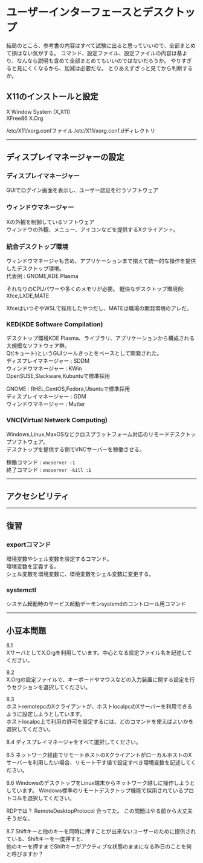 # ユーザーインターフェースとデスクトップ

結局のところ、参考書の内容はすべて試験に出ると思っていいので、全部まとめて損はない気がする。
コマンド、設定ファイル、設定ファイルの内容は基より、なんなら説明も含めて全部まとめてもいいのではないだろうか。
やりすぎると見にくくなるから、加減は必要だな。
とりあえずざっと見てから判断するか。

## X11のインストールと設定

X Window System (X,X11)  
XFree86
X.Org

/etc/X11/xorg.confファイル
/etc/X11/xorg.conf.dディレクトリ

---

## ディスプレイマネージャーの設定

### ディスプレイマネージャー  
GUIでログイン画面を表示し、ユーザー認証を行うソフトウェア  

### ウィンドウマネージャー
Xの外観を制御しているソフトウェア  
ウィンドウの外観、メニュー、アイコンなどを提供するXクライアント。  

###  統合デスクトップ環境  
ウィンドウマネージャも含め、アプリケーションまで揃えて統一的な操作を提供したデスクトップ環境。  
代表例 : GNOME,KDE Plasma  

それなりのCPUパワーや多くのメモリが必要。
軽快なデスクトップ環境例:
Xfce,LXDE,MATE

XfceはいつぞやWSLで採用したやつだし、MATEは職場の開発環境のアレだ。  

### KED(KDE Software Compilation)
デスクトップ環境KDE Plasma、ライブラリ、アプリケーションから構成される大規模なソフトウェア群。  
Qt(キュート)というGUIツールきっとをベースとして開発された。  
ディスプレイマネージャー : SDDM  
ウィンドウマネージャー : KWin  
OpenSUSE,Slackware,Kubuntuで標準採用  

GNOME : RHEL,CentOS,Fedora,Ubuntuで標準採用  
ディスプレイマネージャー : GDM  
ウィンドウマネージャー : Mutter  

### VNC(Virtual Network Computing)
Windows,Linux,MaxOSなどクロスプラットフォーム対応のリモードデスクトップソフトウェア。  
デスクトップを提供する側でVNCサーバーを稼働させる。  

稼働コマンド : `vncserver :1`  
終了コマンド : `vncserver -kill :1`  

---

## アクセシビリティ

---

## 復習

### exportコマンド  
環境変数やシェル変数を設定するコマンド。  
環境変数を定義する。  
シェル変数を環境変数に、環境変数をシェル変数に変更する。  

### systemctl  
システム起動時のサービス起動デーモンsystemdのコントロール用コマンド  


---

## 小豆本問題

8.1  
XサーバとしてX.Orgを利用しています。中心となる設定ファイル名を記述してください。  

8.2  
X.Orgの設定ファイルで、キーボードやマウスなどの入力装置に関する設定を行うセクションを選択してください。  

8.3  
ホストremotepcのXクライアントが、ホストlocalpcのXサーバーを利用できるように設定しようとしています。  
ホストlocalpc上で利用の許可を設定するには、どのコマンドを使えばよいかを選択してください。  

8.4
ディスプレイマネージャをすべて選択してください。  

8.5
ネットワーク経由でリモートホストのXクライアントがローカルホストのXサーバーを利用したい場合、リモート干す値で設定すべき環境変数を記述してください。

8.6
WindowsのデスクトップをLinux端末からネットワーク越しに操作しようとしています。
Windows標準のリモートデスクトップ機能で採用されているプロトコルを選択してください。  

RDPでは？
RemoteDesktopProtocol
合ってた。
この問題はやる前から大丈夫そうだな。

8.7
Shiftキーと他のキーを同時に押すことが出来ないユーザーのために提供されている、Shiftキーを一度押すと、  
他のキーを押すまでShiftキーがアクティブな状態のままになる昨日のことを何と呼びますか？  

